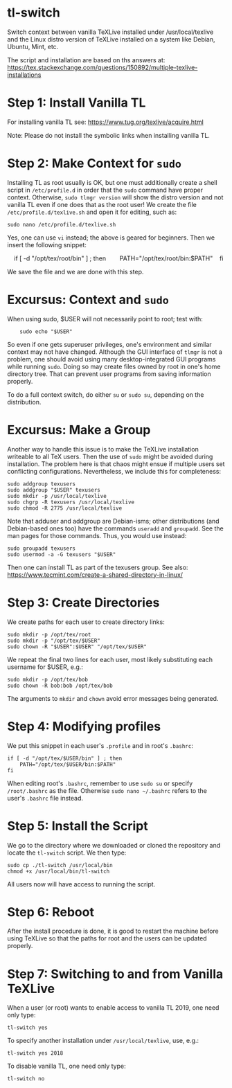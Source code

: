 # tl-switch
Switch context between vanilla TeXLive installed under /usr/local/texlive and the Linux distro version of TeXLive installed on a system like Debian, Ubuntu, Mint, etc.

The script and installation are based on ths answers at:
https://tex.stackexchange.com/questions/150892/multiple-texlive-installations

# Step 1: Install Vanilla TL
For installing vanilla TL see: https://www.tug.org/texlive/acquire.html

Note: Please do not install the symbolic links when installing vanilla TL.

# Step 2: Make Context for `sudo`
Installing TL as root usually is OK, but one must additionally create a shell script in `/etc/profile.d` in order that the `sudo` command have proper context. Otherwise, `sudo tlmgr version` will show the distro version and not vanilla TL even if one does that as the root user! We create the file `/etc/profile.d/texlive.sh` and open it for editing, such as:

    sudo nano /etc/profile.d/texlive.sh
    
Yes, one can use `vi` instead; the above is geared for beginners. Then we insert the following snippet:

    if [ -d "/opt/tex/root/bin" ] ; then
        PATH="/opt/tex/root/bin:$PATH"
    fi

We save the file and we are done with this step.

# Excursus: Context and `sudo`
When using sudo, $USER will not necessarily point to root; test with:

        sudo echo "$USER"
        
So even if one gets superuser privileges, one's environment and similar context may not have changed. Although the GUI interface of `tlmgr` is not a problem, one should avoid using many desktop-integrated GUI programs while running `sudo`. Doing so may create files owned by root in one's home directory tree. That can prevent user programs from saving information properly.
   
To do a full context switch, do either `su` or `sudo su`, depending on the distribution.

# Excursus: Make a Group
Another way to handle this issue is to make the TeXLive installation writeable to all TeX users. Then the use of `sudo` might be avoided during installation. The problem here is that chaos might ensue if multiple users set conflicting configurations. Nevertheless, we include this for completeness:

    sudo addgroup texusers
    sudo addgroup "$USER" texusers
    sudo mkdir -p /usr/local/texlive
    sudo chgrp -R texusers /usr/local/texlive
    sudo chmod -R 2775 /usr/local/texlive

Note that adduser and addgroup are Debian-isms; other distributions (and Debian-based ones too) have the commands `useradd` and `groupadd`. See the man pages for those commands. Thus, you would use instead:

    sudo groupadd texusers
    sudo usermod -a -G texusers "$USER"

Then one can install TL as part of the texusers group.
See also: https://www.tecmint.com/create-a-shared-directory-in-linux/

# Step 3: Create Directories
We create paths for each user to create directory links:

    sudo mkdir -p /opt/tex/root
    sudo mkdir -p "/opt/tex/$USER"
    sudo chown -R "$USER":$USER" "/opt/tex/$USER"
        
We repeat the final two lines for each user, most likely substituting each username for $USER, e.g.:

    sudo mkdir -p /opt/tex/bob
    sudo chown -R bob:bob /opt/tex/bob

The arguments to `mkdir` and `chown` avoid error messages being generated.

# Step 4: Modifying profiles
We put this snippet in each user's `.profile` and in root's `.bashrc`:

    if [ -d "/opt/tex/$USER/bin" ] ; then
        PATH="/opt/tex/$USER/bin:$PATH"
    fi
        
When editing root's `.bashrc`, remember to use `sudo su` or specify `/root/.bashrc` as the file. Otherwise `sudo nano ~/.bashrc` refers to the user's `.bashrc` file instead.

# Step 5: Install the Script
We go to the directory where we downloaded or cloned the repository and locate the `tl-switch` script. We then type:

    sudo cp ./tl-switch /usr/local/bin
    chmod +x /usr/local/bin/tl-switch
    
All users now will have access to running the script.

# Step 6: Reboot
After the install procedure is done, it is good to restart the machine before using TeXLive so that the paths for root and the users can be updated properly.

# Step 7: Switching to and from Vanilla TeXLive
When a user (or root) wants to enable access to vanilla TL 2019, one need only type:

    tl-switch yes

To specify another installation under `/usr/local/texlive`, use, e.g.:

    tl-switch yes 2018

To disable vanilla TL, one need only type:

    tl-switch no
